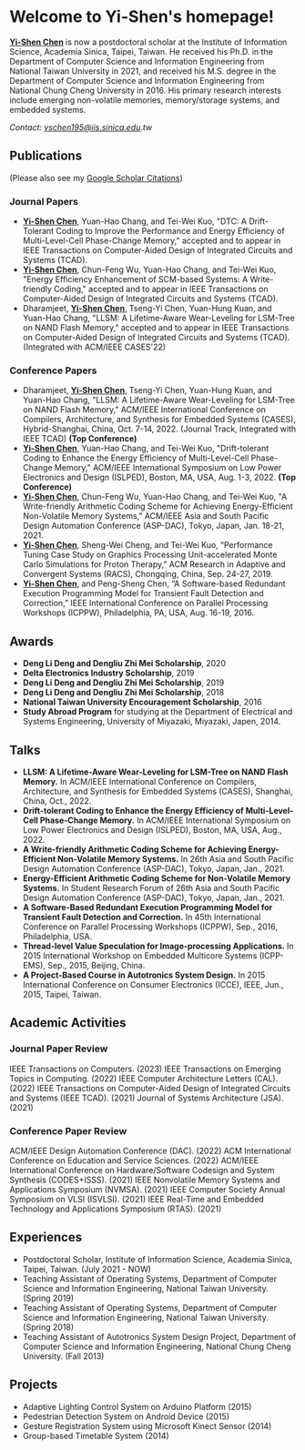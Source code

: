 # Welcome to Yi-Shen's homepage!

__<u>Yi-Shen Chen</u>__ is now a postdoctoral scholar at the Institute of Information Science, Academia Sinica, Taipei, Taiwan. He received his Ph.D. in the Department of Computer Science and Information	Engineering from National Taiwan University in 2021, and received his M.S. degree in the Department of Computer Science and Information Engineering from National Chung Cheng University in 2016. His primary research interests include emerging non-volatile memories, memory/storage systems, and embedded systems.

_Contact: yschen195@iis.sinica.edu.tw_
  
## Publications
(Please also see my [Google Scholar Citations](https://scholar.google.com/citations?hl=en&user=78bVAo8AAAAJ))
<!--### Journal Papers-->

### Journal Papers
* __<u>Yi-Shen Chen</u>__, Yuan-Hao Chang, and Tei-Wei Kuo, "DTC: A Drift-Tolerant Coding to Improve the Performance and Energy Efficiency of Multi-Level-Cell Phase-Change Memory," accepted and to appear in IEEE Transactions on Computer-Aided Design of Integrated Circuits and Systems (TCAD).
* __<u>Yi-Shen Chen</u>__, Chun-Feng Wu, Yuan-Hao Chang, and Tei-Wei Kuo, "Energy Efficiency Enhancement of SCM-based Systems: A Write-friendly Coding," accepted and to appear in IEEE Transactions on Computer-Aided Design of Integrated Circuits and Systems (TCAD).
* Dharamjeet, __<u>Yi-Shen Chen</u>__, Tseng-Yi Chen, Yuan-Hung Kuan, and Yuan-Hao Chang, "LLSM: A Lifetime-Aware Wear-Leveling for LSM-Tree on NAND Flash Memory," accepted and to appear in IEEE Transactions on Computer-Aided Design of Integrated Circuits and Systems (TCAD). (Integrated with ACM/IEEE CASES'22)

### Conference Papers
* Dharamjeet, __<u>Yi-Shen Chen</u>__, Tseng-Yi Chen, Yuan-Hung Kuan, and Yuan-Hao Chang, "LLSM: A Lifetime-Aware Wear-Leveling for LSM-Tree on NAND Flash Memory," ACM/IEEE International Conference on Compilers, Architecture, and Synthesis for Embedded Systems (CASES), Hybrid-Shanghai, China, Oct. 7-14, 2022. (Journal Track, Integrated with IEEE TCAD) __(Top Conference)__
* __<u>Yi-Shen Chen</u>__, Yuan-Hao Chang, and Tei-Wei Kuo, "Drift-tolerant Coding to Enhance the Energy Efficiency of Multi-Level-Cell Phase-Change Memory," ACM/IEEE International Symposium on Low Power Electronics and Design (ISLPED), Boston, MA, USA, Aug. 1-3, 2022. __(Top Conference)__
* __<u>Yi-Shen Chen</u>__, Chun-Feng Wu, Yuan-Hao Chang, and Tei-Wei Kuo, "A Write-friendly Arithmetic Coding Scheme for Achieving Energy-Efficient Non-Volatile Memory Systems," ACM/IEEE Asia and South Pacific Design Automation Conference (ASP-DAC), Tokyo, Japan, Jan. 18-21, 2021.
* __<u>Yi-Shen Chen</u>__, Sheng-Wei Cheng, and Tei-Wei Kuo, “Performance Tuning Case Study on Graphics Processing Unit-accelerated Monte Carlo Simulations for Proton Therapy,” ACM Research in Adaptive and Convergent Systems (RACS), Chongqing, China, Sep. 24-27, 2019.
* __<u>Yi-Shen Chen</u>__, and Peng-Sheng Chen, “A Software-based Redundant Execution Programming Model for Transient Fault Detection and Correction,” IEEE International Conference on Parallel Processing Workshops (ICPPW), Philadelphia, PA, USA, Aug. 16-19, 2016.

## Awards
* __Deng Li Deng and Dengliu Zhi Mei Scholarship__, 2020
* __Delta Electronics Industry Scholarship__, 2019
* __Deng Li Deng and Dengliu Zhi Mei Scholarship__, 2019
* __Deng Li Deng and Dengliu Zhi Mei Scholarship__, 2018
* __National Taiwan University Encouragement Scholarship__, 2016
* __Study Abroad Program__ for studying at the Department of Electrical and Systems Engineering, University of Miyazaki, Miyazaki, Japen, 2014.

## Talks
* __LLSM: A Lifetime-Aware Wear-Leveling for LSM-Tree on NAND Flash Memory.__ In ACM/IEEE International Conference on Compilers, Architecture, and Synthesis for Embedded Systems (CASES), Shanghai, China, Oct., 2022.
* __Drift-tolerant Coding to Enhance the Energy Efficiency of Multi-Level-Cell Phase-Change Memory.__ In ACM/IEEE International Symposium on Low Power Electronics and Design (ISLPED), Boston, MA, USA, Aug., 2022.
* __A Write-friendly Arithmetic Coding Scheme for Achieving Energy-Efficient Non-Volatile Memory Systems.__ In 26th Asia and South Pacific Design Automation Conference (ASP-DAC), Tokyo, Japan, Jan., 2021.
* __Energy-Efficient Arithmetic Coding Scheme for Non-Volatile Memory Systems.__ In Student Research Forum of 26th Asia and South Pacific Design Automation Conference (ASP-DAC), Tokyo, Japan, Jan., 2021.
* __A Software-Based Redundant Execution Programming Model for Transient Fault Detection and Correction.__ In 45th International Conference on Parallel Processing Workshops (ICPPW), Sep., 2016, Philadelphia, USA.
* __Thread-level Value Speculation for Image-processing Applications.__ In 2015 International Workshop on Embedded Multicore Systems (ICPP-EMS), Sep., 2015, Beijing, China.
* __A Project-Based Course in Autotronics System Design.__ In 2015 International Conference on Consumer Electronics (ICCE), IEEE, Jun., 2015, Taipei, Taiwan.

## Academic Activities
### Journal Paper Review
IEEE Transactions on Computers. (2023)
IEEE Transactions on Emerging Topics in Computing. (2022)
IEEE Computer Architecture Letters (CAL). (2022)
IEEE Transactions on Computer-Aided Design of Integrated Circuits and Systems (IEEE TCAD). (2021)
Journal of Systems Architecture (JSA). (2021)

### Conference Paper Review
ACM/IEEE Design Automation Conference (DAC). (2022)
ACM International Conference on Education and Service Sciences. (2022)
ACM/IEEE International Conference on Hardware/Software Codesign and System Synthesis (CODES+ISSS). (2021)
IEEE Nonvolatile Memory Systems and Applications Symposium (NVMSA). (2021)
IEEE Computer Society Annual Symposium on VLSI (ISVLSI). (2021)
IEEE Real-Time and Embedded Technology and Applications Symposium (RTAS). (2021)

## Experiences
* Postdoctoral Scholar, Institute of Information Science, Academia Sinica, Taipei, Taiwan. (July 2021 - NOW)
* Teaching Assistant of Operating Systems, Department of Computer Science and Information Engineering, National Taiwan University. (Spring 2019)
* Teaching Assistant of Operating Systems, Department of Computer Science and Information Engineering, National Taiwan University. (Spring 2018)
* Teaching Assistant of Autotronics System Design Project, Department of Computer Science and Information Engineering, National Chung Cheng University. (Fall 2013)

## Projects
* Adaptive Lighting Control System on Arduino Platform (2015)
* Pedestrian Detection System on Android Device (2015)
* Gesture Registration System using Microsoft Kinect Sensor (2014)
* Group-based Timetable System (2014)

<!--

## Lecturing

-->

<!--
![This is an image](https://myoctocat.com/assets/images/base-octocat.svg)

```markdown
Syntax highlighted code block


**Bold** and _Italic_ and `Code` text

[Link](url) and ![Image](src)
```

For more details see [Basic writing and formatting syntax](https://docs.github.com/en/github/writing-on-github/getting-started-with-writing-and-formatting-on-github/basic-writing-and-formatting-syntax).

### Jekyll Themes

Your Pages site will use the layout and styles from the Jekyll theme you have selected in your [repository settings](https://github.com/yschen195/yschen195.github.io/settings/pages). The name of this theme is saved in the Jekyll `_config.yml` configuration file.

### Support or Contact

Having trouble with Pages? Check out our [documentation](https://docs.github.com/categories/github-pages-basics/) or [contact support](https://support.github.com/contact) and we’ll help you sort it out.
-->

